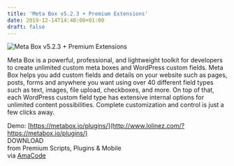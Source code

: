 ```yaml
---
title: 'Meta Box v5.2.3 + Premium Extensions'
date: 2019-12-14T14:48:00+01:00
draft: false
---
```


![Meta Box v5.2.3 + Premium Extensions](http://www.codelist.cc/uploads/posts/2019-12/1576311287_meta-box.jpg "Meta Box v5.2.3 + Premium Extensions")  
  
Meta Box is a powerful, professional, and lightweight toolkit for developers to create unlimited custom meta boxes and WordPress custom fields. Meta Box helps you add custom fields and details on your website such as pages, posts, forms and anywhere you want using over 40 different field types such as text, images, file upload, checkboxes, and more. On top of that, each WordPress custom field type has extensive internal options for unlimited content possibilities. Complete customization and control is just a few clicks away.  
  
Demo: [https://metabox.io/plugins/](http://www.lolinez.com/?https://metabox.io/plugins/)  
DOWNLOAD  
from Premium Scripts, Plugins & Mobile  
via [AmaCode](https://amazcode.ooo)